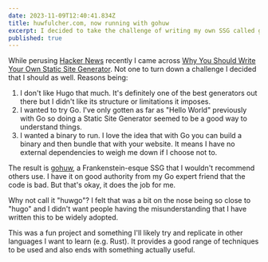 ```yaml
---
date: 2023-11-09T12:40:41.834Z
title: huwfulcher.com, now running with gohuw
excerpt: I decided to take the challenge of writing my own SSG called gohuw.
published: true
---
```

While perusing [Hacker News](https://news.ycombinator.com) recently I came across [Why You Should Write Your Own Static Site Generator](https://news.ycombinator.com/item?id=38126210). Not one to turn down a challenge I decided that I should as well. Reasons being:

1. I don't like Hugo that much. It's definitely one of the best generators out there but I didn't like its structure or limitations it imposes.
2. I wanted to try Go. I've only gotten as far as "Hello World" previously with Go so doing a Static Site Generator seemed to be a good way to understand things.
3. I wanted a binary to run. I love the idea that with Go you can build a binary and then bundle that with your website. It means I have no external dependencies to weigh me down if I choose not to.

The result is [gohuw](https://github.com/HFulcher/gohuw), a Frankenstein-esque SSG that I wouldn't recommend others use. I have it on good authority from my Go expert friend that the code is bad. But that's okay, it does the job for me. 

Why not call it "huwgo"? I felt that was a bit on the nose being so close to "hugo" and I didn't want people having the misunderstanding that I have written this to be widely adopted.

This was a fun project and something I'll likely try and replicate in other languages I want to learn (e.g. Rust). It provides a good range of techniques to be used and also ends with something actually useful. 